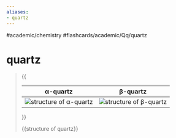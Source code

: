 ```yaml
---
aliases:
- quartz
---
```


#academic/chemistry #flashcards/academic/Qq/quartz

# quartz

> {{
>
> | α-quartz | β-quartz |
> |-|-|
> | ![structure of α-quartz](../attachments/Α-Quartz.svg) | ![structure of β-quartz](../attachments/Β-Quartz.svg) |
>
> }}
>
> {{structure of quartz}}
